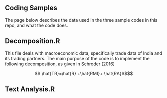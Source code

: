 

## Coding Samples

The page below describes the data used in the three sample codes in this repo, and what the code does.

## Decomposition.R

This file deals with macroeconomic data, specifically trade data of India and its trading partners. The main purpose of the code is to implement the following
decomposition, as given in Schroder (2016)

```math
 \hat{TR}=\hat{R} +\hat{RMI}+ \hat{RA}$$
```
## Text Analysis.R

## 




